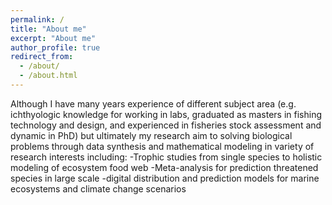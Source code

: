 ```yaml
---
permalink: /
title: "About me"
excerpt: "About me"
author_profile: true
redirect_from: 
  - /about/
  - /about.html
---
```


Although I have many years experience of different subject area (e.g. ichthyologic knowledge for working in labs, graduated as masters in fishing technology and design, and experienced in fisheries stock assessment and dynamic in PhD) but ultimately my research aim to solving biological problems through data synthesis and mathematical modeling in variety of research interests including:
-Trophic studies from single species to holistic modeling of ecosystem food web
-Meta-analysis for prediction threatened species in large scale
-digital distribution and prediction models for marine ecosystems and climate change scenarios
